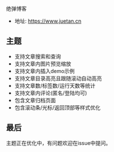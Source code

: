 绝弹博客

- 地址: https://www.juetan.cn

## 主题

- 支持文章搜索和查询
- 支持文章内图片预览缩放
- 支持文章内插入demo示例
- 支持文章目录高亮且跟随滚动自动高亮
- 支持文章数/标签数/运行天数等统计
- 支持文章内评论(匿名/登陆均可)
- 包含文章归档页面
- 包含滚动条/光标/返回顶部等样式优化

## 最后

主题正在优化中，有问题欢迎在issue中提问。